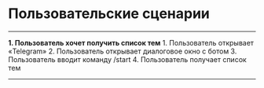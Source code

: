 # Пользовательские сценарии
***
**1. Пользователь хочет получить список тем**
	1. Пользователь открывает «Telegram»
	2. Пользователь открывает диалоговое окно с ботом
	3. Пользователь вводит команду /start
	4. Пользователь получает список тем
***
